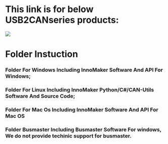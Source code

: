 # This link is for below USB2CANseries products:
![](https://github.com/INNO-MAKER/Images-Folder/blob/main/USB2CAN%20Family.jpg)



# Folder Instuction
### Folder For Windows Including InnoMaker Software And API For Windows;
### Folder For Linux Including InnoMaker Python/C#/CAN-Utils Software And Source Code;
### Folder For Mac Os Including InnoMaker Software And API For Mac OS
### Folder Busmaster Including Busmaster Software For windows, We do not provide techinic support for busmaster.
